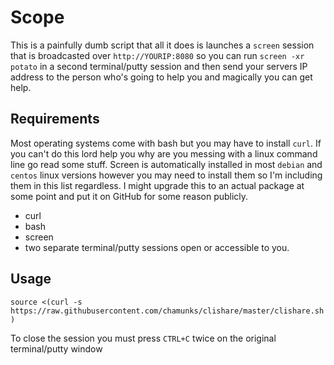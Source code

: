 # Scope
This is a painfully dumb script that all it does is launches a `screen` session that is broadcasted over `http://YOURIP:8080` so you can run `screen -xr potato` in a second terminal/putty session and then send your servers IP address to the person who's going to help you and magically you can get help.

## Requirements
  Most operating systems come with bash but you may have to install `curl`.  If you can't do this lord help you why are you messing with a linux command line go read some stuff.  Screen is automatically installed in most `debian` and `centos` linux versions however you may need to install them so I'm including them in this list regardless.  I might upgrade this to an actual package at some point and put it on GitHub for some reason publicly.
* curl
* bash
* screen
* two separate terminal/putty sessions open or accessible to you.

## Usage
`source <(curl -s https://raw.githubusercontent.com/chamunks/clishare/master/clishare.sh)`

To close the session you must press `CTRL+C` twice on the original terminal/putty window
